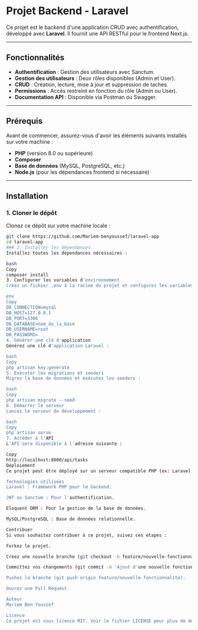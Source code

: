 # Projet Backend - Laravel

Ce projet est le backend d'une application CRUD avec authentification, développé avec **Laravel**. Il fournit une API RESTful pour le frontend Next.js.

---

## Fonctionnalités

-   **Authentification** : Gestion des utilisateurs avec Sanctum.
-   **Gestion des utilisateurs** : Deux rôles disponibles (Admin et User).
-   **CRUD** : Création, lecture, mise à jour et suppression de taches.
-   **Permissions** : Accès restreint en fonction du rôle (Admin ou User).
-   **Documentation API** : Disponible via Postman ou Swagger.

---

## Prérequis

Avant de commencer, assurez-vous d'avoir les éléments suivants installés sur votre machine :

-   **PHP** (version 8.0 ou supérieure)
-   **Composer**
-   **Base de données** (MySQL, PostgreSQL, etc.)
-   **Node.js** (pour les dépendances frontend si nécessaire)

---

## Installation

### 1. Cloner le dépôt

Clonez ce dépôt sur votre machine locale :

```bash
git clone https://github.com/Mariem-benyoussef/laravel-app
cd laravel-app
### 2. Installer les dépendances
Installez toutes les dépendances nécessaires :

bash
Copy
composer install
3. Configurer les variables d'environnement
Créez un fichier .env à la racine du projet et configurez les variables suivantes :

env
Copy
DB_CONNECTION=mysql
DB_HOST=127.0.0.1
DB_PORT=3306
DB_DATABASE=nom_de_la_base
DB_USERNAME=root
DB_PASSWORD=
4. Générer une clé d'application
Générez une clé d'application Laravel :

bash
Copy
php artisan key:generate
5. Exécuter les migrations et seeders
Migrez la base de données et exécutez les seeders :

bash
Copy
php artisan migrate --seed
6. Démarrer le serveur
Lancez le serveur de développement :

bash
Copy
php artisan serve
7. Accéder à l'API
L'API sera disponible à l'adresse suivante :

Copy
http://localhost:8000/api/tasks
Déploiement
Ce projet peut être déployé sur un serveur compatible PHP (ex: Laravel Forge, Heroku, etc.). Assurez-vous de configurer les variables d'environnement sur le serveur.

Technologies utilisées
Laravel : Framework PHP pour le backend.

JWT ou Sanctum : Pour l'authentification.

Eloquent ORM : Pour la gestion de la base de données.

MySQL/PostgreSQL : Base de données relationnelle.

Contribuer
Si vous souhaitez contribuer à ce projet, suivez ces étapes :

Forkez le projet.

Créez une nouvelle branche (git checkout -b feature/nouvelle-fonctionnalité).

Committez vos changements (git commit -m 'Ajout d'une nouvelle fonctionnalité').

Pushez la branche (git push origin feature/nouvelle-fonctionnalité).

Ouvrez une Pull Request.

Auteur
Mariem Ben Youssef

Licence
Ce projet est sous licence MIT. Voir le fichier LICENSE pour plus de détails.
```
